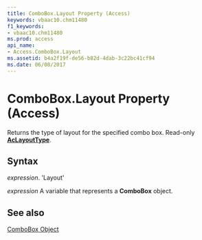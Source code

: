 ```yaml
---
title: ComboBox.Layout Property (Access)
keywords: vbaac10.chm11480
f1_keywords:
- vbaac10.chm11480
ms.prod: access
api_name:
- Access.ComboBox.Layout
ms.assetid: b4a2f19f-de56-b82d-4dab-3c22bc41cf94
ms.date: 06/08/2017
---
```



# ComboBox.Layout Property (Access)

Returns the type of layout for the specified combo box. Read-only  **[AcLayoutType](Access.AcLayoutType.md)**.


## Syntax

 _expression_. 'Layout'

 _expression_ A variable that represents a **ComboBox** object.


## See also


[ComboBox Object](Access.ComboBox.md)

